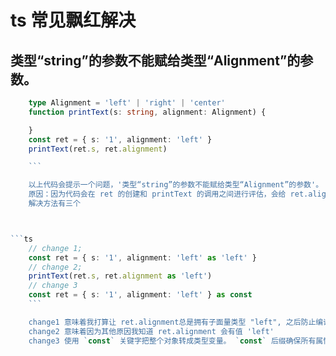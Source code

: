 # ts 常见飘红解决

## 类型“string”的参数不能赋给类型“Alignment”的参数。

````ts
    type Alignment = 'left' | 'right' | 'center'
    function printText(s: string, alignment: Alignment) {

    }
    const ret = { s: '1', alignment: 'left' }
    printText(ret.s, ret.alignment)

    ```

    以上代码会提示一个问题，'类型“string”的参数不能赋给类型“Alignment”的参数'。
    原因：因为代码会在 ret 的创建和 printText 的调用之间进行评估，会给 ret.alignment 分配一个新的字符串，类似于 'GUESS', ts 认为这段代码有问题
    解决方法有三个



```ts
    // change 1;
    const ret = { s: '1', alignment: 'left' as 'left' }
    // change 2;
    printText(ret.s, ret.alignment as 'left')
    // change 3
    const ret = { s: '1', alignment: 'left' } as const
    ```

    change1 意味着我打算让 ret.alignment总是拥有子面量类型 "left", 之后防止编译器可能会分配 'GUESS'等类型给 ret.alignment 字段。
    change2 意味着因为其他原因我知道 ret.alignment 会有值 'left'
    change3 使用 `const` 关键字把整个对象转成类型变量。 `const` 后缀确保所有属性都被赋值为字面量类型，而不是常用的基本类型，如 string 或者 number 类型
````
